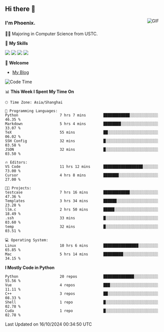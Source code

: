 ## Hi there 👋
<img align="right" alt="GIF" src="https://raw.githubusercontent.com/JoeyBling/JoeyBling/master/pic/pusheencode.gif" />

### I'm Phoenix.

👨‍🎓 Majoring in Computer Science from USTC.

🌟 **My Skills**

![](https://img.shields.io/badge/-Python-3e74a2?style=flat-square&logo=Python&logoColor=fff)
![](https://img.shields.io/badge/-C++-9f62a5?style=flat&logo=cplusplus&logoColor=white)
![](https://img.shields.io/badge/-Linux-185886?style=flat-square&logo=Linux&logoColor=fff)
![](https://img.shields.io/badge/-Rust-ff4136?style=flat-square&logo=Rust&logoColor=fff)

💬 **Welcome**

- [My Blog](https://ysy-phoenix.github.io/)

<!--START_SECTION:waka-->
![Code Time](http://img.shields.io/badge/Code%20Time-856%20hrs%2032%20mins-blue)

📊 **This Week I Spent My Time On** 

```text
🕑︎ Time Zone: Asia/Shanghai

💬 Programming Languages: 
Python                   7 hrs 7 mins        ████████████░░░░░░░░░░░░░   46.35 % 
Markdown                 5 hrs 4 mins        ████████░░░░░░░░░░░░░░░░░   33.07 % 
TeX                      55 mins             ██░░░░░░░░░░░░░░░░░░░░░░░   06.02 % 
SSH Config               32 mins             █░░░░░░░░░░░░░░░░░░░░░░░░   03.58 % 
JSON                     32 mins             █░░░░░░░░░░░░░░░░░░░░░░░░   03.50 % 

🔥 Editors: 
VS Code                  11 hrs 12 mins      ██████████████████░░░░░░░   73.00 % 
Cursor                   4 hrs 8 mins        ███████░░░░░░░░░░░░░░░░░░   27.00 % 

🐱‍💻 Projects: 
testcase                 7 hrs 16 mins       ████████████░░░░░░░░░░░░░   47.36 % 
Templates                3 hrs 34 mins       ██████░░░░░░░░░░░░░░░░░░░   23.28 % 
llm.c                    2 hrs 50 mins       █████░░░░░░░░░░░░░░░░░░░░   18.49 % 
.ssh                     33 mins             █░░░░░░░░░░░░░░░░░░░░░░░░   03.60 % 
temp                     32 mins             █░░░░░░░░░░░░░░░░░░░░░░░░   03.51 % 

💻 Operating System: 
Linux                    10 hrs 6 mins       ████████████████░░░░░░░░░   65.85 % 
Mac                      5 hrs 14 mins       █████████░░░░░░░░░░░░░░░░   34.15 % 
```

**I Mostly Code in Python** 

```text
Python                   20 repos            ██████████████░░░░░░░░░░░   55.56 % 
Vue                      4 repos             ███░░░░░░░░░░░░░░░░░░░░░░   11.11 % 
C++                      3 repos             ██░░░░░░░░░░░░░░░░░░░░░░░   08.33 % 
Shell                    1 repo              █░░░░░░░░░░░░░░░░░░░░░░░░   02.78 % 
Cuda                     1 repo              █░░░░░░░░░░░░░░░░░░░░░░░░   02.78 % 
```




 Last Updated on 16/10/2024 00:34:50 UTC
<!--END_SECTION:waka-->

<!--
**ysy-phoenix/ysy-phoenix** is a ✨ _special_ ✨ repository because its `README.md` (this file) appears on your GitHub profile.

Here are some ideas to get you started:

- 🔭 I’m currently working on ...
- 🌱 I’m currently learning ...
- 👯 I’m looking to collaborate on ...
- 🤔 I’m looking for help with ...
- 💬 Ask me about ...
- 📫 How to reach me: ...
- 😄 Pronouns: ...
- ⚡ Fun fact: ...
-->
